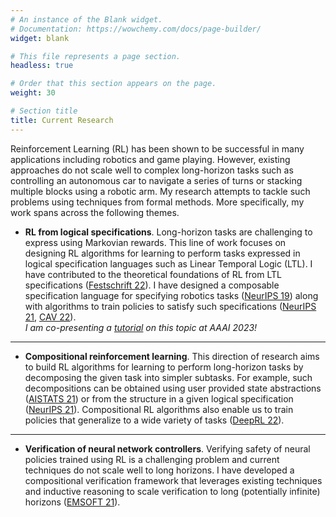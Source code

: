 ```yaml
---
# An instance of the Blank widget.
# Documentation: https://wowchemy.com/docs/page-builder/
widget: blank

# This file represents a page section.
headless: true

# Order that this section appears on the page.
weight: 30

# Section title
title: Current Research
---
```


Reinforcement Learning (RL) has been shown to be successful in many applications including robotics and game playing.
However, existing approaches do not scale well to complex long-horizon tasks such as controlling an autonomous car to navigate a series of turns or stacking multiple blocks using a robotic arm.
My research attempts to tackle such problems using techniques from formal methods.
More specifically, my work spans across the following themes.  


* __RL from logical specifications__.
Long-horizon tasks are challenging to express using Markovian rewards.
This line of work focuses on designing RL algorithms for learning to perform
tasks expressed in logical specification languages such as Linear Temporal Logic (LTL).
I have contributed to the theoretical foundations of RL from LTL specifications
([Festschrift 22](https://arxiv.org/pdf/2111.00272.pdf)). I have designed a composable
specification language for specifying robotics tasks ([NeurIPS 19](https://arxiv.org/pdf/2008.09293.pdf))
along with algorithms to train policies to satisfy such specifications
([NeurIPS 21](https://arxiv.org/pdf/2106.13906.pdf), [CAV 22](https://arxiv.org/pdf/2206.03348.pdf)).  
_I am co-presenting a [tutorial](aaai_tutorial) on this topic at AAAI 2023!_

__ __
* __Compositional reinforcement learning__.
This direction of research aims to build RL algorithms for learning to perform long-horizon tasks by
decomposing the given task into simpler subtasks.
For example, such decompositions can be obtained using user provided state abstractions
([AISTATS 21](https://arxiv.org/pdf/2010.15638.pdf)) or from the structure in a given
logical specification ([NeurIPS 21](https://arxiv.org/pdf/2106.13906.pdf)).
Compositional RL algorithms also enable us to train policies that generalize to
a wide variety of tasks ([DeepRL 22](papers/rosac.pdf)).  

__ __
* __Verification of neural network controllers__.
Verifying safety of neural policies trained using RL is a challenging problem and current techniques
do not scale well to long horizons. I have developed a compositional verification framework
that leverages existing techniques and inductive reasoning to scale verification to long (potentially infinite) horizons ([EMSOFT 21](papers/emsoft21.pdf)).
